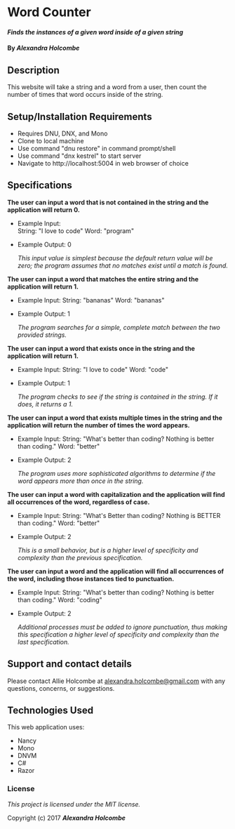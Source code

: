 # Word Counter

#### _Finds the instances of a given word inside of a given string_

#### By _**Alexandra Holcombe**_

## Description

This website will take a string and a word from a user, then count the number of times that word occurs inside of the string.

## Setup/Installation Requirements

* Requires DNU, DNX, and Mono
* Clone to local machine
* Use command "dnu restore" in command prompt/shell
* Use command "dnx kestrel" to start server
* Navigate to http://localhost:5004 in web browser of choice

## Specifications

**The user can input a word that is not contained in the string and the application will return 0.**
* Example Input:  
      String: "I love to code"
      Word: "program"
* Example Output:
      0  

    _This input value is simplest because the default return value will be zero; the program assumes that no matches exist until a match is found._

**The user can input a word that matches the entire string and the application will return 1.**
* Example Input:
      String: "bananas"
      Word: "bananas"
* Example Output:
      1

    _The program searches for a simple, complete match between the two provided strings._

**The user can input a word that exists once in the string and the application will return 1.**
* Example Input:
      String: "I love to code"
      Word: "code"
* Example Output:
      1

    _The program checks to see if the string is contained in the string.  If it does, it returns a 1._

**The user can input a word that exists multiple times in the string and the application will return the number of times the word appears.**
* Example Input:
      String: "What's better than coding?  Nothing is better than coding."
      Word: "better"
* Example Output:
      2

    _The program uses more sophisticated algorithms to determine if the word appears more than once in the string._

**The user can input a word with capitalization and the application will find all occurrences of the word, regardless of case.**
* Example Input:
      String: "What's Better than coding?  Nothing is BETTER than coding."
      Word: "better"

* Example Output:
      2

    _This is a small behavior, but is a higher level of specificity and complexity than the previous specification._

**The user can input a word and the application will find all occurrences of the word, including those instances tied to punctuation.**
* Example Input:
      String: "What's better than coding?  Nothing is better than coding."
      Word: "coding"

* Example Output:
      2

    _Additional processes must be added to ignore punctuation, thus making this specification a higher level of specificity and complexity than the last specification._


## Support and contact details

Please contact Allie Holcombe at alexandra.holcombe@gmail.com with any questions, concerns, or suggestions.

## Technologies Used

This web application uses:
* Nancy
* Mono
* DNVM
* C#
* Razor

### License

*This project is licensed under the MIT license.*

Copyright (c) 2017 **_Alexandra Holcombe_**
